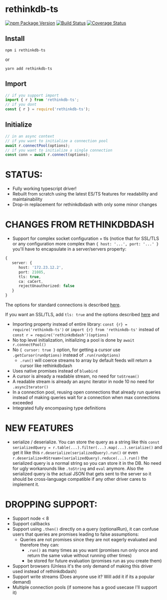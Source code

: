 # rethinkdb-ts
[![npm Package Version](https://img.shields.io/npm/v/rethinkdb-ts.svg)](https://www.npmjs.com/package/rethinkdb-ts)
[![Build Status](https://github.com/rethinkdb/rethinkdb-ts/workflows/Test%20and%20Publish/badge.svg)](https://github.com/rethinkdb/rethinkdb-ts/actions?query=workflow%3A%22Test+and+Publish%22) [![Coverage Status](https://coveralls.io/repos/github/rethinkdb/rethinkdb-ts/badge.svg?branch=master)](https://coveralls.io/github/rethinkdb/rethinkdb-ts?branch=master)
## Install

`npm i rethinkdb-ts`

or

`yarn add rethinkdb-ts`

## Import

```ts
// if you support import
import { r } from 'rethinkdb-ts';
// if you dont
const { r } = require('rethinkdb-ts');
```

## Initialize

```ts
// in an async context
// if you want to initialize a connection pool
await r.connectPool(options);
// if you want to initialize a single connection
const conn = await r.connect(options);
```

# STATUS:

- Fully working typescript driver!
- Rebuilt from scratch using the latest ES/TS features for readability and maintainability
- Drop-in replacement for rethinkdbdash with only some minor changes

# CHANGES FROM RETHINKDBDASH
- Support for complex socket configuration + tls (notice that for SSL/TLS or any configuration more complex than `{ host: '...', port: '...' }` you'll have to encapsulate in a server/servers property: 
```ts
{ 
   server: {
      host: '172.23.12.2',
      port: 21085,
      tls: true,
      ca: caCert,
      rejectUnauthorized: false
   } 
}
```
The options for standard connections is described [here](https://nodejs.org/dist/latest-v10.x/docs/api/net.html#net_net_createconnection_options_connectlistener).

If you want an SSL/TLS, add `tls: true` and the options described [here](https://nodejs.org/dist/latest-v10.x/docs/api/tls.html#tls_tls_connect_options_callback) and 
- Importing property instead of entire library: `const {r} = require('rethinkdb-ts')` or `import {r} from 'rethinkdb-ts'` instead of `const r = require('rethinkdbdash')(options)`
- No top level initialization, initializing a pool is done by `await r.connectPool()`
- No `{ cursor: true }` option, for getting a cursor use `.getCursor(runOptions)` instead of `.run(runOptions)`
  - `.run()` will coerce streams to array by default feeds will return a cursor like rethinkdbdash
- Uses native promises instead of `bluebird`
- A cursor is already a readable stream, no need for `toStream()`
- A readable stream is already an async iterator in node 10 no need for `.asyncIterator()`
- In a connection pool, reusing open connections that already run queries instead of making queries wait for a connection when max connections exceeded
- Integrated fully encompasing type definitions

# NEW FEATURES

- serialize / deserialize. You can store the query as a string like this `const serializedQuery = r.table(...).filter(...).map(...).serialize()` and get it like this `r.deserialize(serializedQuery).run()` or even `r.deserialize<RStream>(serializedQuery).reduce(...).run()` the serialized query is a normal string so you can store it in the DB. No need for ugly workarounds like `.toString` and `eval` anymore. Also the serialized query is the actual JSON that gets sent to the server so it should be cross-language compatible if any other driver cares to implement it.

# DROPPING SUPPORT:

- Support node < 8
- Support callbacks
- Support using `.then()` directly on a query (optionalRun), it can confuse users that queries are promises leading to false assumptions:
  - Queries are not promises since they are not eagerly evaluated and therefore they can:
    - `.run()` as many times as you want (promises run only once and return the same value without running other times)
    - be stored for future evaluation (promises run as you create them)
- Support browsers (Unless it's the only demand of making this driver used instead of rethinkdbdash)
- Support write streams (Does anyone use it? Will add it if its a popular demand)
- Multiple connection pools (if someone has a good usecase I'll support it)
